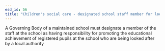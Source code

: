 ```yaml
---
esd_id: 56
title: "Children's social care - designated school staff member for looked after children"
---
```


A Governing Body of a maintained school must designate a member of the staff at the school as having responsibility for promoting the educational achievement of registered pupils at the school who are being looked after by a local authority

